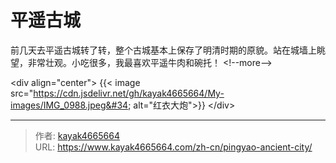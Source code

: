 # 平遥古城


前几天去平遥古城转了转，整个古城基本上保存了明清时期的原貌。站在城墙上眺望，非常壮观。小吃很多，我最喜欢平遥牛肉和碗托！
&lt;!--more--&gt;

&lt;div align=&#34;center&#34;&gt;
{{&lt; image src=&#34;https://cdn.jsdelivr.net/gh/kayak4665664/My-images/IMG_0988.jpeg&#34; alt=&#34;红衣大炮&#34;&gt;}}
&lt;/div&gt;

---

> 作者: [kayak4665664](https://github.com/kayak4665664)  
> URL: https://www.kayak4665664.com/zh-cn/pingyao-ancient-city/  

